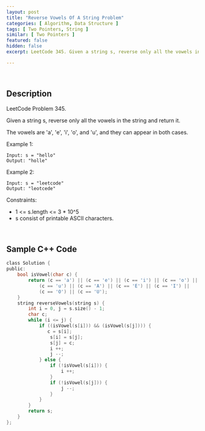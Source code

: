 ```yaml
---
layout: post
title: "Reverse Vowels Of A String Problem"
categories: [ Algorithm, Data Structure ]
tags: [ Two Pointers, String ]
similar: [ Two Pointers ]
featured: false
hidden: false
excerpt: LeetCode 345. Given a string s, reverse only all the vowels in the string and return it.

---
```


<br />

## Description

LeetCode Problem 345.

Given a string s, reverse only all the vowels in the string and return it.

The vowels are 'a', 'e', 'i', 'o', and 'u', and they can appear in both cases.

Example 1:
```
Input: s = "hello"
Output: "holle"
```

Example 2:
```
Input: s = "leetcode"
Output: "leotcede"
```

Constraints:
* 1 <= s.length <= 3 * 10^5
* s consist of printable ASCII characters.

<br />

## Sample C++ Code


```c
class Solution {
public:
    bool isVowel(char c) {
        return (c == 'a') || (c == 'e') || (c == 'i') || (c == 'o') ||
            (c == 'u') || (c == 'A') || (c == 'E') || (c == 'I') ||
            (c == 'O') || (c == 'U');
    }
    string reverseVowels(string s) {
        int i = 0, j = s.size() - 1;
        char c;
        while (i <= j) {
            if ((isVowel(s[i])) && (isVowel(s[j]))) {
               c = s[i];
                s[i] = s[j];
                s[j] = c;
                i ++;
                j --;
            } else {
                if (!isVowel(s[i])) {
                    i ++;
                }
                if (!isVowel(s[j])) {
                    j --;
                }
            }
        }
        return s;
    }
};
```


